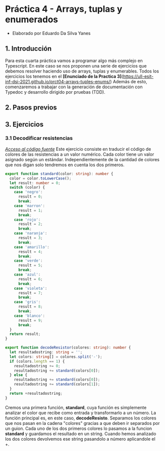 # Práctica 4 - Arrays, tuplas y enumerados
* Elaborado por Eduardo Da Silva Yanes

## 1. Introducción
Para esta cuarta práctica vamos a programar algo más complejo en Typescript. En este caso se nos proponen una serie de ejercicios que debemos resolver haciendo uso de
arrays, tuplas y enumerables. Todos los ejercicios los tenemos en el **[Enunciado de la Practica 3]**(https://ull-esit-inf-dsi-2021.github.io/prct04-arrays-tuples-enums/)
Además de esto, comenzaremos a trabajar con la generación de documentación con Typedoc y desarrollo dirigido por pruebas (TDD). 

## 2. Pasos previos


## 3. Ejercicios
### 3.1 Decodificar resistencias
_[Acceso al código fuente]()_
Este ejercicio consiste en traducir el código de colores de las resistencias a un valor numérico. Cada color tiene un valor asignado según un estándar. Independientemente de la cantidad de colores que nos digan solo tendremos en cuenta los dos primeros.

```typescript
export function standard(color: string): number {
  color = color.toLowerCase();
  let result: number = 0;
  switch (color) {
    case 'negro':
      result = 0;
      break;
    case 'marron':
      result = 1;
      break;
    case 'rojo':
      result = 2;
      break;
    case 'naranja':
      result = 3;
      break;
    case 'amarillo':
      result = 4;
      break;
    case 'verde':
      result = 5;
      break;
    case 'azul':
      result = 6;
      break;
    case 'violeta':
      result = 7;
      break;
    case 'gris':
      result = 8;
      break;
    case 'blanco':
      result = 9;
      break;
  }
  return result;
}

export function decodeResistor(colores: string): number {
  let resultadostring: string = '';
  let colors: string[] = colores.split('-');
  if (colors.length == 1) {
    resultadostring += 0;
    resultadostring += standard(colors[0]);
  } else {
    resultadostring += standard(colors[0]);
    resultadostring += standard(colors[1]);
  }
  return +resultadostring;
}
```

Cremos una primera función, **standard**, cuya función es simplemente analizar el color que recibe como entrada y transformarlo a un número.
La función principal es, en este caso, **decodeResisto**. Separamos los colores que nos pasan en la cadena \"colores\" gracias a que deben ir separados por un guion.
Cada uno de los dos primeros colores lo pasamos a la funcion **standard** y guardamos el resultado en un string. Cuando hemos analizado los dos colores devolvemos ese string pasandolo a número aplicandole el +.
